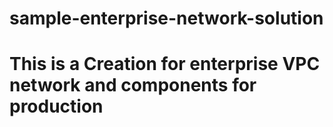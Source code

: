 # sample-enterprise-network-solution
# This is a Creation for enterprise VPC network and components for production

